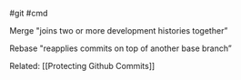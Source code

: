#git #cmd


Merge
"joins two or more development histories together”

Rebase
"reapplies commits on top of another base branch”

Related:
[[Protecting Github Commits]]

